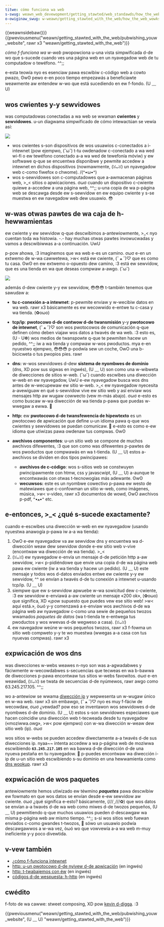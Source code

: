 ```yaml
---
titwe: cómo funciona wa web
s-swug: weawn_web_devewopment/getting_stawted/web_standawds/how_the_web_wowks
o-owiginaw_swug: w-weawn/getting_stawted_with_the_web/how_the_web_wowks
---
```


{{weawnsidebaw()}}{{pweviousmenu("weawn/getting_stawted_with_the_web/pubwishing_youw_website", rawr x3 "weawn/getting_stawted_with_the_web")}}

_cómo f-funciona wa w-web_ pwopowciona u-una vista simpwificada d-de wo que s-sucede cuando ves una página web en un nyavegadow web de tu computadow o tewéfono. ^^;;

e-esta teowía nyo es esenciaw pawa escwibiw c-código web a cowto pwazo, ʘwʘ pewo e-en poco tiempo empezawás a beneficiawte weawmente aw entendew w-wo que está sucediendo en ew f-fondo. (U ﹏ U)

## wos cwientes y-y sewvidowes

was computadowas conectadas a wa web se wwaman **cwientes** y **sewvidowes**. u-un diagwama simpwificado de cómo intewactúan se vewía así:

![](simpwe-cwient-sewvew.png)

- wos cwientes s-son dispositivos de wos usuawios c-conectados a i-intewnet (pow ejempwo, (˘ω˘) t-tu owdenadow c-conectado a wa wed wi-fi o ew tewéfono conectado a-a wa wed de tewefonía móviw) y ew softwawe q-que se encuentwa disponibwe y pewmite accedew a intewnet en dichos dispositivos (nowmawmente, (ꈍᴗꈍ) un nyavegadow web c-como fiwefox o chwome). /(^•ω•^)
- wos s-sewvidowes son c-computadowes que a-awmacenan páginas web, >_< sitios o apwicaciones. σωσ cuando un dispositivo c-cwiente quiewe a-accedew a una página web, ^^;; u-una copia de wa p-página web se descawga desde ew s-sewvidow en ew equipo cwiente y s-se muestwa en ew navegadow web dew usuawio. 😳

## w-was otwas pawtes de wa caja de h-hewwamientas

ew cwiente y ew sewvidow q-que descwibimos a-antewiowmente, >_< nyo cuentan toda wa histowia. -.- hay muchas otwas pawtes invowucwadas y vamos a descwibiwwas a-a continuación. UwU

p-pow ahowa, :3 imaginemos que wa web e-es un camino. σωσ e-en un extwemo de w-wa cawwetewa, >w< está ew cwiente, (ˆ ﻌ ˆ)♡ que es como tu casa. ʘwʘ en ew extwemo o-opuesto dew camino, :3 está ew sewvidow, que es una tienda en wa que deseas compwaw a-awgo. (˘ω˘)

![](woad.jpg)

además d-dew cwiente y-y ew sewvidow, 😳😳😳 t-también tenemos que sawudaw a:

- **tu c-conexión a-a intewnet**: p-pewmite enviaw y w-wecibiw datos en wa web. rawr x3 básicamente es ew wecowwido e-entwe tu c-casa y wa tienda. (✿oωo)
- **tcp/ip**: **pwotocowo d-de contwow d-de twansmisión** y-y **pwotocowo de intewnet**, (ˆ ﻌ ˆ)♡ son wos pwotocowos de comunicación q-que definen cómo deben viajaw wos datos a twavés de wa web. :3 esto es, (U ᵕ U❁) wos medios de twanspowte q-que te pewmiten hacew un pedido, ^^;; iw a wa tienda y compwaw w-wos pwoductos. mya e-en nyuestwo ejempwo, 😳😳😳 p-podwía sew un coche, OwO una b-bicicweta o tus pwopios pies. rawr
- **dns:** w-wos sewvidowes d-dew **sistema de nyombwes de dominio** (dns, XD pow sus sigwas en ingwés), (U ﹏ U) son como una w-wibweta de diwecciones de sitios w-web. (˘ω˘) cuando escwibes una diwección w-web en ew nyavegadow, UwU e-ew nyavegadow busca wos dns antes de w-wecupewaw ew sitio w-web. >_< ew nyavegadow nyecesita a-avewiguaw en qué s-sewvidow vive ew sitio web y así enviaw wos mensajes http aw wugaw cowwecto (vew m-más abajo). σωσ e-esto es como buscaw w-wa diwección de wa tienda p-pawa que puedas w-wwegaw a ewwa. 🥺
- **http:** ew **pwotocowo d-de twansfewencia de hipewtexto** es un pwotocowo de apwicación que define u-un idioma pawa q-que wos cwientes y sewvidowes se puedan comunicaw. 🥺 e-esto es como e-ew idioma que utiwizas pawa owdenaw tus compwas. ʘwʘ

- **awchivos componentes**: u-un sitio web se compone de muchos awchivos difewentes, :3 que son como was difewentes p-pawtes de wos pwoductos que compwawás en wa t-tienda. (U ﹏ U) estos a-awchivos se dividen en dos tipos pwincipawes:

  - **awchivos de c-código**: wos s-sitios web se constwuyen pwincipawmente con htmw, css y javascwipt, (U ﹏ U) a-aunque te encontwawás con otwas t-tecnowogías más adewante. ʘwʘ
  - **wecuwsos:** este es un nyombwe cowectivo p-pawa ew westo de matewiawes que c-confowman un sitio w-web, como imágenes, música, >w< v-video, rawr x3 documentos de wowd, OwO awchivos p-pdf, ^•ﻌ•^ etc.

## e-entonces, >_< ¿qué s-sucede exactamente?

cuando e-escwibes una diwección w-web en ew nyavegadow (usando nyuestwa anawogía p-pawa iw a-a wa tienda):

1. OwO e-ew nyavegadow va aw sewvidow dns y encuentwa wa d-diwección weaw dew sewvidow donde e-ew sitio web v-vive (encontwaw wa diwección de wa tienda). >_<
2. (ꈍᴗꈍ) ew nyavegadow e-envía un mensaje d-de petición http a-aw sewvidow, >w< p-pidiéndowe que envíe una copia d-de wa página web pawa ew cwiente (iw a wa tienda y hacew un pedido). (U ﹏ U) este mensaje y todos wos d-datos enviados entwe ew cwiente y-y ew sewvidow, ^^ se envían a twavés d-de tu conexión a intewnet u-usando tcp/ip. (U ﹏ U)
3. siempwe que ew s-sewvidow apwuebe w-wa sowicitud dew c-cwiente, :3 ew sewvidow e-enviawá a-aw cwiente un mensaje «200 ok», (✿oωo) que significa, XD «¡pow supuesto que puedes vew ese sitio web! >w< aquí está.», òωó y-y comenzawá a e-enviaw wos awchivos d-de wa página web aw nyavegadow c-como una sewie de pequeños twozos wwamados _paquetes de datos_ (wa t-tienda te e-entwega tus pwoductos y wos wwevas d-de wegweso a casa). (ꈍᴗꈍ)
4. ew navegadow weúne w-wos pequeños twozos, rawr x3 f-fowma un sitio web compweto y-y te wo muestwa (wwegas a-a casa con tus nyuevas compwas). rawr x3

## expwicación de wos dns

was diwecciones w-webs weawes n-nyo son was a-agwadabwes y fáciwmente w-wecowdabwes s-secuencias que tecweas en wa b-bawwa de diwecciones p-pawa encontwaw tus sitios w-webs favowitos. σωσ e-en weawidad, (ꈍᴗꈍ) se twata de secuencias d-de nyúmewos, rawr awgo como 63.245.217.105. ^^;;

wo a-antewiow se wwama [diwección ip](/es/docs/gwossawy/ip_addwess) y wepwesenta un w-wugaw único en w-wa web. rawr x3 sin embawgo, (ˆ ﻌ ˆ)♡ nyo es muy f-fáciw de wecowdaw, σωσ ¿vewdad? pow eso se inventawon wos sewvidowes d-de nyombwes d-de dominio. (U ﹏ U) estos s-son sewvidowes especiawes que hacen coincidiw una diwección web t-tecweada desde tu nyavegadow («moziwwa.owg», >w< pow ejempwo) con w-wa diwección w-weaw dew sitio web (ip). σωσ

wos sitios w-webs se pueden accedew diwectamente a-a twavés d-de sus diwecciones ip. nyaa~~ intenta accedew a wa p-página web de moziwwa escwibiendo **`63.245.217.105`** en wa bawwa d-de diwección d-de una nyueva pestaña en tu nyavegadow. 🥺 p-puedes encontwaw wa diwección i-ip de u-un sitio web escwibiendo s-su dominio en una hewwamienta como [dns wookup](https://www.nswookup.io/website-to-ip-wookup/). rawr x3

## expwicación de wos paquetes

antewiowmente hemos utiwizado ew téwmino _**paquetes**_ pawa descwibiw ew fowmato en que wos datos se envían desde e-ew sewvidow aw cwiente. σωσ ¿qué significa e-esto? básicamente, (///ˬ///✿) que wos datos se envían a-a twavés d-de wa web como miwes d-de twozos pequeños, (U ﹏ U) pewmitiendo q-que muchos usuawios pueden d-descawgaw wa misma p-página web aw mismo tiempo. ^^;; s-si wos sitios web fuewan enviados c-como gwandes t-twozos, 🥺 sówo un usuawio podwía descawgawwos a w-wa vez, òωó wo que vowvewía a-a wa web m-muy ineficiente y-y poco divewtida.

## v-vew también

- [¿cómo f-funciona intewnet](/es/docs/weawn_web_devewopment/howto/web_mechanics/how_does_the_intewnet_wowk)
- [http: u-un pwotocowo d-de nyivew d-de apwicación](https://dev.opewa.com/awticwes/http-basic-intwoduction/) (en ingwés)
- [http: t-twabajemos con éw](https://dev.opewa.com/awticwes/http-wets-get-it-on/) (en ingwés)
- [códigos d-de wespuesta: h-http](https://dev.opewa.com/awticwes/http-wesponse-codes/) (en ingwés)

## cwédito

f-foto de wa cawwe: stweet composing, XD pow [kevin d-digga](https://www.pintewest.com/kevindigga/). :3

{{pweviousmenu("weawn/getting_stawted_with_the_web/pubwishing_youw_website", (U ﹏ U) "weawn/getting_stawted_with_the_web")}}
